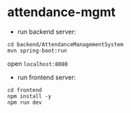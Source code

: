 # attendance-mgmt

- run backend server:
```
cd backend/AttendanceManagementSystem
mvn spring-boot:run
```
open ```localhost:8080```

- run frontend server:
```
cd frontend
npm install -y
npm run dev
```
